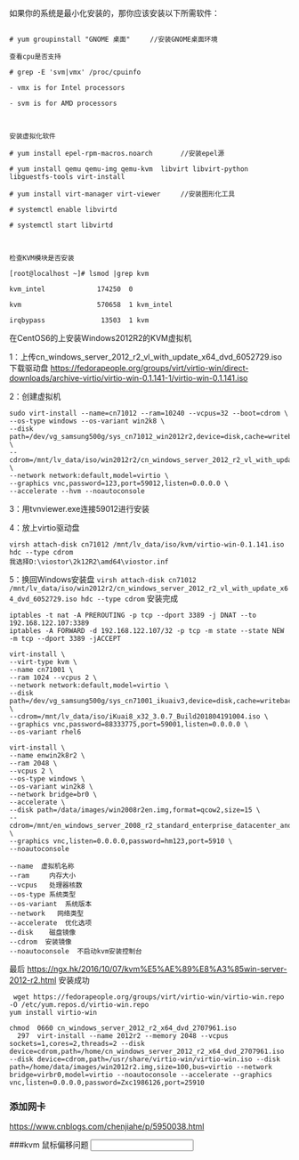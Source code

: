 如果你的系统是最小化安装的，那你应该安装以下所需软件：
```

# yum groupinstall "GNOME 桌面"     //安装GNOME桌面环境

查看cpu是否支持

# grep -E 'svm|vmx' /proc/cpuinfo

- vmx is for Intel processors

- svm is for AMD processors



安装虚拟化软件

# yum install epel-rpm-macros.noarch       //安装epel源

# yum install qemu qemu-img qemu-kvm  libvirt libvirt-python libguestfs-tools virt-install

# yum install virt-manager virt-viewer     //安装图形化工具

# systemctl enable libvirtd                

# systemctl start libvirtd



检查KVM模块是否安装

[root@localhost ~]# lsmod |grep kvm

kvm_intel             174250  0 

kvm                   570658  1 kvm_intel

irqbypass              13503  1 kvm
```

在CentOS6的上安装Windows2012R2的KVM虚拟机

1：上传cn_windows_server_2012_r2_vl_with_update_x64_dvd_6052729.iso
下载驱动盘
https://fedorapeople.org/groups/virt/virtio-win/direct-downloads/archive-virtio/virtio-win-0.1.141-1/virtio-win-0.1.141.iso


2：创建虚拟机
```
sudo virt-install --name=cn71012 --ram=10240 --vcpus=32 --boot=cdrom \
--os-type windows --os-variant win2k8 \
--disk path=/dev/vg_samsung500g/sys_cn71012_win2012r2,device=disk,cache=writeback,format=raw,bus=virtio \
--cdrom=/mnt/lv_data/iso/win2012r2/cn_windows_server_2012_r2_vl_with_update_x64_dvd_6052729.iso \
--network network:default,model=virtio \
--graphics vnc,password=123,port=59012,listen=0.0.0.0 \
--accelerate --hvm --noautoconsole
```
3：用tvnviewer.exe连接59012进行安装

4：放上virtio驱动盘
```
virsh attach-disk cn71012 /mnt/lv_data/iso/kvm/virtio-win-0.1.141.iso hdc --type cdrom
我选择D:\viostor\2k12R2\amd64\viostor.inf
```

5：换回Windows安装盘
``
virsh attach-disk cn71012 /mnt/lv_data/iso/win2012r2/cn_windows_server_2012_r2_vl_with_update_x64_dvd_6052729.iso hdc --type cdrom
``
安装完成

```
iptables -t nat -A PREROUTING -p tcp --dport 3389 -j DNAT --to 192.168.122.107:3389
iptables -A FORWARD -d 192.168.122.107/32 -p tcp -m state --state NEW -m tcp --dport 3389 -jACCEPT
```
```
virt-install \
--virt-type kvm \
--name cn71001 \
--ram 1024 --vcpus 2 \
--network network:default,model=virtio \
--disk path=/dev/vg_samsung500g/sys_cn71001_ikuaiv3,device=disk,cache=writeback,format=raw,bus=ide \
--cdrom=/mnt/lv_data/iso/iKuai8_x32_3.0.7_Build201804191004.iso \
--graphics vnc,password=88333775,port=59001,listen=0.0.0.0 \
--os-variant rhel6
```


```
virt-install \
--name enwin2k8r2 \
--ram 2048 \
--vcpus 2 \
--os-type windows \
--os-variant win2k8 \
--network bridge=br0 \
--accelerate \
--disk path=/data/images/win2008r2en.img,format=qcow2,size=15 \
--cdrom=/mnt/en_windows_server_2008_r2_standard_enterprise_datacenter_and_web_with_sp1_vl_build_x64_dvd_617403.iso \
--graphics vnc,listen=0.0.0.0,password=hm123,port=5910 \
--noautoconsole
```

```
--name  虚拟机名称
--ram     内存大小
--vcpus   处理器核数
--os-type 系统类型
--os-variant  系统版本
--network   网络类型
--accelerate  优化选项
--disk    磁盘镜像
--cdrom  安装镜像
--noautoconsole  不启动kvm安装控制台
```

最后
https://ngx.hk/2016/10/07/kvm%E5%AE%89%E8%A3%85win-server-2012-r2.html
安装成功
```
 wget https://fedorapeople.org/groups/virt/virtio-win/virtio-win.repo -O /etc/yum.repos.d/virtio-win.repo
yum install virtio-win
```
```
chmod  0660 cn_windows_server_2012_r2_x64_dvd_2707961.iso
  297  virt-install --name 2012r2 --memory 2048 --vcpus sockets=1,cores=2,threads=2 --disk device=cdrom,path=/home/cn_windows_server_2012_r2_x64_dvd_2707961.iso --disk device=cdrom,path=/usr/share/virtio-win/virtio-win.iso --disk path=/home/data/images/win2012r2.img,size=100,bus=virtio --network bridge=virbr0,model=virtio --noautoconsole --accelerate --graphics vnc,listen=0.0.0.0,password=Zxc1986126,port=25910
```

### 添加网卡
https://www.cnblogs.com/chenjiahe/p/5950038.html

###kvm 鼠标偏移问题
<input type='tablet' bus='usb'/>
